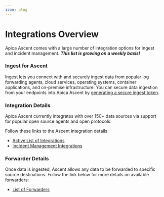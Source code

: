 ```yaml
---
icon: plug
---
```


# Integrations Overview

Apica Ascent comes with a large number of integration options for ingest and incident management. _**This list is growing on a weekly basis!**_

### Ingest for Ascent

Ingest lets you connect with and securely ingest data from popular log forwarding agents, cloud services, operating systems, container applications, and on-premise infrastructure. You can secure data ingestion from your endpoints into Apica Ascent by [generating a secure ingest token](generating-a-secure-ingest-token.md).

### Integration Details

Apica Ascent currently integrates with over 150+ data sources via support for popular open source agents and open protocols.

Follow these links to the Ascent integration details:

* [Active List of Integrations](../list-of-integrations/)
* [Incident Management Integrations](../list-of-integrations/alert-destinations/)

### Forwarder Details

Once data is ingested, Ascent allows any data to be forwarded to specific source destinations. Follow the link below for more details on available forwarders:

* [List of Forwarders](../../flow/list-of-forwarders.md)
